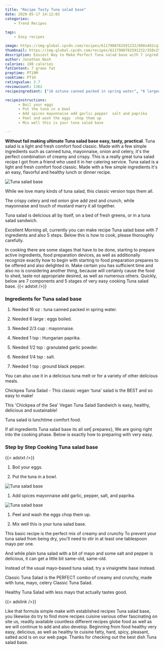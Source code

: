 ```yaml
---
title: "Recipe Tasty Tuna salad base"
date: 2020-05-17 14:12:03
categories:
    - Trend Recipes
    
tags:
    - Easy recipes

image: https://img-global.cpcdn.com/recipes/6117908762591232/680x482cq70/tuna-salad-base-recipe-main-photo.jpg
thumbnail: https://img-global.cpcdn.com/recipes/6117908762591232/350x250cq70/tuna-salad-base-recipe-main-photo.jpg
description: Easiest Way to Make Perfect Tuna salad base with 7 ingredients and 5 stages of easy cooking.
author: Jonathan Nash
calories: 180 calories
fatContent: 7 grams fat
preptime: PT19M
cooktime: PT1H
ratingvalue: 3.7
reviewcount: 1362
recipeingredient: ["16 oztuna canned packed in spring water", "6 largeeggs boiled", "2/3 cupmayonnaise", "1 tspHungarian paprika", "1/2 tspgranulated garlic powder", "1/4 tspsalt", "1 tspground black pepper"]

recipeinstructions: 
      - Boil your eggs 
      - Put the tuna in a bowl 
      - Add spices mayonnaise add garlic pepper  salt and paprika 
      - Peel and wash the eggs  chop them up 
      - Mix well this is your tuna salad base

---
```




**Without fail making ultimate Tuna salad base easy, tasty, practical**. Tuna salad is a light and fresh comfort food classic. Made with a few simple ingredients such as canned tuna, mayonnaise, onion and celery, it&#39;s the perfect combination of creamy and crispy. This is a really great tuna salad recipe I got from a friend who used it in her catering service. Tuna salad is a light and fresh comfort food classic. Made with a few simple ingredients it&#39;s an easy, flavorful and healthy lunch or dinner recipe.


![Tuna salad base](https://img-global.cpcdn.com/recipes/6117908762591232/680x482cq70/tuna-salad-base-recipe-main-photo.jpg "Tuna salad base")



While we love many kinds of tuna salad, this classic version tops them all.

The crispy celery and red onion give add zest and crunch, while mayonnaise and touch of mustard marry it all together.

Tuna salad is delicious all by itself, on a bed of fresh greens, or in a tuna salad sandwich.


Excellent Morning all, currently you can make recipe Tuna salad base with 7 ingredients and also 5 steps. Below this is how to cook, please thoroughly carefully.

In cooking there are some stages that have to be done, starting to prepare active ingredients, food preparation devices, as well as additionally recognize exactly how to begin with starting to food preparation prepares to be offered and also delighted in. Make certain you has sufficient time and also no is considering another thing, because will certainly cause the food to shed, taste not appropriate desired, as well as numerous others. Quickly, below are 7 components and 5 stages of very easy cooking Tuna salad base.
{{< adstxt />}}

### Ingredients for Tuna salad base


1. Needed 16 oz : tuna canned packed in spring water.

1. Needed 6 large : eggs boiled.

1. Needed 2/3 cup : mayonnaise.

1. Needed 1 tsp : Hungarian paprika.

1. Needed 1/2 tsp : granulated garlic powder.

1. Needed 1/4 tsp : salt.

1. Needed 1 tsp : ground black pepper.


You can also use it in a delicious tuna melt or for a variety of other delicious meals.

Chickpea Tuna Salad - This classic vegan &#39;tuna&#39; salad is the BEST and so easy to make!

This &#39;Chickpea of the Sea&#39; Vegan Tuna Salad Sandwich is easy, healthy, delicious and sustainable!

Tuna salad is lunchtime comfort food.


If all ingredients Tuna salad base its all set| prepares}, We are going right into the cooking phase. Below is exactly how to preparing with very easy.

### Step by Step Cooking Tuna salad base

{{< adstxt />}}


1. Boil your eggs.



1. Put the tuna in a bowl.



![Tuna salad base](https://img-global.cpcdn.com/steps/4566334009507840/160x128cq70/tuna-salad-base-recipe-step-2-photo.jpg" "Tuna salad base")



1. Add spices mayonnaise add garlic, pepper,  salt, and paprika.



![Tuna salad base](https://img-global.cpcdn.com/steps/5902782440669184/160x128cq70/tuna-salad-base-recipe-step-3-photo.jpg" "Tuna salad base")



1. Peel and wash the eggs  chop them up.



1. Mix well this is your tuna salad base.




This basic recipe is the perfect mix of creamy and crunchy To prevent your tuna salad from being dry, you&#39;ll need to stir in at least one tablespoon mayo per one.

And while plain tuna salad with a bit of mayo and some salt and pepper is delicious, it can get a little bit same-old, same-old.

Instead of the usual mayo-based tuna salad, try a vinaigrette base instead.

Classic Tuna Salad is the PERFECT combo of creamy and crunchy, made with tuna, mayo, celery Classic Tuna Salad.

Healthy Tuna Salad with less mayo that actually tastes good.


{{< adslink />}}

Like that formula simple make with established recipes Tuna salad base, you likewise do try to find more recipes cuisine various other fascinating on site us, readily available countless different recipes globe food as well as we will continue to add and also develop. Beginning from food healthy very easy, delicious, as well as healthy to cuisine fatty, hard, spicy, pleasant, salted acid is on our web page. Thanks for checking out the best dish Tuna salad base.
